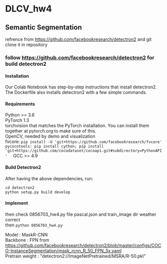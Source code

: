 # DLCV_hw4
##  Semantic Segmentation

refrence from https://github.com/facebookresearch/detectron2
and git clone it in repository  

### follow https://github.com/facebookresearch/detectron2 for build detectron2   
#### Installation   
Our Colab Notebook has step-by-step instructions that install detectron2. The Dockerfile also installs detectron2 with a few simple commands.

#### Requirements  
Python >= 3.6  
PyTorch 1.3  
torchvision that matches the PyTorch installation. You can install them together at pytorch.org to make sure of this.  
OpenCV, needed by demo and visualization  
fvcore: ```pip install -U 'git+https://github.com/facebookresearch/fvcore'  
pycocotools: pip install cython; pip install 'git+https://github.com/cocodataset/cocoapi.git#subdirectory=PythonAPI'  ```
GCC >= 4.9  

#### Build Detectron2  
After having the above dependencies, run:    
```git clone https://github.com/facebookresearch/detectron2.git  
cd detectron2  
python setup.py build develop 
``` 
#### Implement 
then check 0856703_hw4.py file pascal.json and train_image dir weather correct  
then ```python 0856703_hw4.py```  

Model : MaskR-CNN  
Backbone : FPN from https://github.com/facebookresearch/detectron2/blob/master/configs/COCO-InstanceSegmentation/mask_rcnn_R_50_FPN_3x.yaml  
Pretrain weight : "detectron2://ImageNetPretrained/MSRA/R-50.pkl"  

